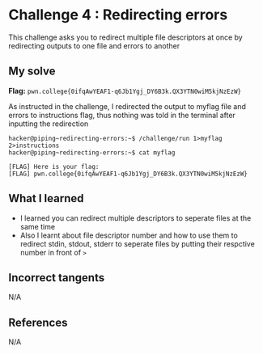 # Challenge 4 : Redirecting errors
This challenge asks you to redirect multiple file descriptors at once by redirecting outputs to one file and errors to another

## My solve
**Flag:** `pwn.college{0ifqAwYEAF1-q6Jb1Ygj_DY6B3k.QX3YTN0wiM5kjNzEzW}` 

As instructed in the challenge, I redirected the output to myflag file and errors to instructions flag, thus nothing was told in the terminal after inputting the redirection
```
hacker@piping~redirecting-errors:~$ /challenge/run 1>myflag 2>instructions
hacker@piping~redirecting-errors:~$ cat myflag

[FLAG] Here is your flag:
[FLAG] pwn.college{0ifqAwYEAF1-q6Jb1Ygj_DY6B3k.QX3YTN0wiM5kjNzEzW}
```

## What I learned 
- I learned you can redirect multiple descriptors to seperate files at the same time
- Also I learnt about file descriptor number and how to use them to redirect stdin, stdout, stderr to seperate files by putting their respctive number in front of `>`

## Incorrect tangents 
N/A

## References 
N/A

